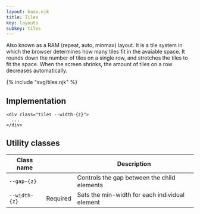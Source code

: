 ```yaml
---
layout: base.njk
title: Tiles
key: layouts
subkey: tiles
---
```


Also known as a RAM (repeat, auto, minmax) layout. It is a tile system in which the browser determines how many tiles fit in the avaiable space. It rounds down the number of tiles on a single row, and stretches the tiles to fit the space. When the screen shrinks, the amount of tiles on a row decreases automatically.

{% include "svg/tiles.njk" %}

## Implementation

```
<div class="tiles --width-{z}">
  ...
</div>
```

## Utility classes

<div>
  <table>
    <thead>
      <tr><th>Class name</th><th></th><th>Description</th></tr>
    </thead>
    <tbody>
      <tr><td><code>--gap-{z}</code></td><td></td><td>Controls the gap between the child elements</td></tr>
      <tr><td><code>--width-{z}</code></td><td>Required</td><td>Sets the min-width for each individual element</td></tr>
    </tbody>
  </table>
</div>
